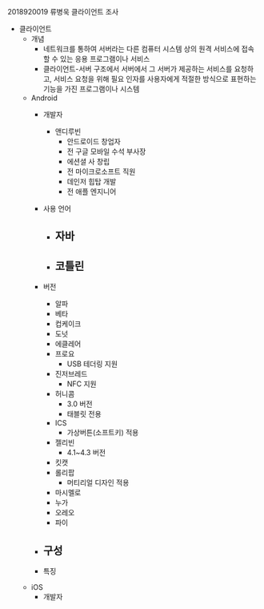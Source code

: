 2018920019 류병욱 클라이언트 조사 
+ 클라이언트
  - 개념
    - 네트워크를 통하여 서버라는 다른 컴퓨터 시스템 상의 원격 서비스에 접속할 수 있는 응용 프로그램이나 서비스
    - 클라이언트-서버 구조에서 서버에서 그 서버가 제공하는 서비스를 요청하고, 서비스 요청을 위해 필요 인자를 사용자에게 적절한 방식으로
      표현하는 기능을 가진 프로그램이나 시스템
  - Android
    - 개발자
      - 앤디루빈
        - 안드로이드 창업자
        - 전 구글 모바일 수석 부사장
        - 에션셜 사 창립
        - 전 마이크로소프트 직원
        - 데인저 힙탑 개발
        - 전 애플 엔지니어

    - 사용 언어
      - 자바
        - 
      - 코틀린
        -
    - 버전
      - 알파
      - 베타
      - 컵케이크
      - 도넛
      - 에클레어
      - 프로요
          - USB 테더링 지원
      - 진저브레드
          - NFC 지원
      - 허니콤
          - 3.0 버전
          - 태블릿 전용
      - ICS
          - 가상버튼(소프트키) 적용
      - 젤리빈
          - 4.1~4.3 버전
      - 킷캣
      - 롤리팝
          - 머티리얼 디자인 적용
      - 마시멜로
      - 누가
      - 오레오
      - 파이
    - 구성
      -
    - 특징
  - iOS
    - 개발자
